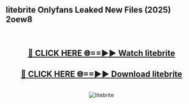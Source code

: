 <h2>litebrite Onlyfans Leaked New Files (2025) 2oew8</h2>
<br>
<div align="center">
<h2><a href="https://mediafiles.top/litebrite&ref=git" rel="nofollow">🔴 CLICK HERE 🌐==►► Watch litebrite</a></h2>
<h2><a href="https://mediafiles.top/litebrite&ref=git" rel="nofollow">🔴 CLICK HERE 🌐==►► Download litebrite</a></h2>
<br>
<a href="https://mediafiles.top/litebrite&ref=git" rel="nofollow" data-target="animated-image.originalLink"><img src="https://i.ibb.co.com/xMMVF88/686577567.gif" alt="litebrite" style="max-width: 100%; display: inline-block;" data-target="animated-image.originalImage"></a>
</div>
<br>
<br>